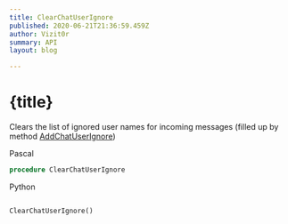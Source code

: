 ```yaml
---
title: ClearChatUserIgnore
published: 2020-06-21T21:36:59.459Z
author: Vizit0r
summary: API
layout: blog

---
```


# {title}

Clears the list of ignored user names for incoming messages (filled up by method [AddChatUserIgnore](Api/AddChatUserIgnore))



Pascal

```pascal
procedure ClearChatUserIgnore
```



Python
```python

ClearChatUserIgnore()
```